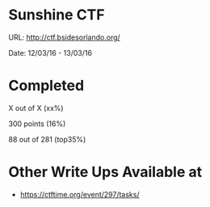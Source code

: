 # Sunshine CTF
URL: http://ctf.bsidesorlando.org/

Date: 12/03/16 - 13/03/16

# Completed 
X out of X (xx%)

300 points (16%)

88 out of 281 (top35%)

# Other Write Ups Available at
* https://ctftime.org/event/297/tasks/
